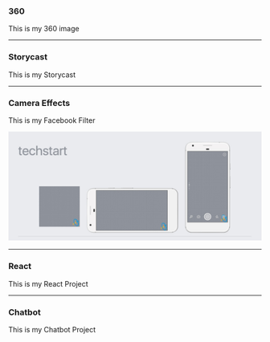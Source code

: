 ### 360

This is my 360 image

<script src="//vizor.io/scripts/embed.js" data-vizorurl="//vizor.io/embed/gitbritt/360-world-copy" ></script>

***

### Storycast

This is my Storycast

<script src="//vizor.io/scripts/embed.js" data-vizorurl="//vizor.io/embed/techstart/vizor_lesson_scale_escape" ></script>

***

### Camera Effects

This is my Facebook Filter

![filter](/images/techstartFilter.jpg?raw=true "Optional Title")


***

### React

This is my React Project

***

### Chatbot

This is my Chatbot Project
